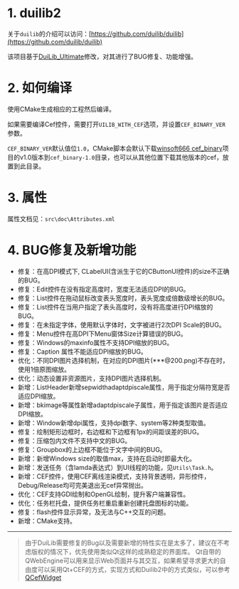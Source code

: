 # 1. duilib2
关于`duilib`的介绍可以访问：[https://github.com/duilib/duilib](https://github.com/duilib/duilib)

该项目基于[DuiLib_Ultimate](https://github.com/qdtroy/DuiLib_Ultimate)修改，对其进行了BUG修复、功能增强。

# 2. 如何编译
使用CMake生成相应的工程然后编译。

如果需要编译Cef控件，需要打开`UILIB_WITH_CEF`选项，并设置`CEF_BINARY_VER`参数。

`CEF_BINARY_VER`默认值位`1.0`，CMake脚本会默认下载[winsoft666 cef_binary](https://github.com/winsoft666/cef_binary)项目的v1.0版本到`cef_binary-1.0`目录，也可以从其他位置下载其他版本的cef，放置到此目录。

# 3. 属性
属性文档见：`src\doc\Attributes.xml`

# 4. BUG修复及新增功能

- 修复：在高DPI模式下, CLabelUI(含派生于它的CButtonUI控件)的size不正确的BUG。
- 修复：Edit控件在没有指定高度时，宽度无法适应DPI的BUG。
- 修复：List控件在拖动鼠标改变表头宽度时，表头宽度成倍数级增长的BUG。
- 修复：List控件在当用户指定了表头高度时，没有将高度进行DPI缩放的BUG。
- 修复：在未指定字体，使用默认字体时，文字被进行2次DPI Scale的BUG。
- 修复：Menu控件在高DPI下Menu窗体Size计算错误的BUG。
- 修复：Windows的maxinfo属性不支持DPI缩放的BUG。
- 修复：Caption 属性不能适应DPI缩放的BUG。
- 优化：不同DPI图片选择机制，在对应的DPI图片(***@200.png)不存在时，使用1倍原图缩放。
- 优化：动态设置非资源图片，支持DPI图片选择机制。
- 新增：ListHeader新增sepwidthadaptdpiscale属性，用于指定分隔符宽是否适应DPI缩放。
- 新增：bkimage等属性新增adaptdpiscale子属性，用于指定该图片是否适应DPI缩放。
- 新增：Window新增dpi属性，支持dpi数字、system等2种类型取值。
- 修复：绘制矩形边框时，右边框和下边框有1px的间距误差的BUG。
- 修复：压缩包内文件不支持中文的BUG。
- 修复：Groupbox的上边框不能位于文字中间的BUG。
- 新增：新增Windows size的取值max，支持在启动时即最大化。
- 新增：发送任务（含lamda表达式）到UI线程的功能，见`Utils\Task.h`。
- 新增：CEF控件，使用CEF离线渲染模式，支持背景透明，异形控件，Debug/Release均可完美退出无cef异常抛出。
- 优化：CEF支持GDI绘制和OpenGL绘制，提升客户端兼容性。
- 优化：任务栏托盘，提供任务栏重启重新创建托盘图标的功能。
- 修复：flash控件显示异常，及无法与C++交互的问题。
- 新增：CMake支持。


---

> 由于DuiLib需要修复的Bug以及需要新增的特性实在是太多了，建议在不考虑版权的情况下，优先使用类似Qt这样的成熟稳定的界面库。
Qt自带的QWebEngine可以用来显示Web页面并与其交互，如果希望寻求更大的自由度可以采用Qt+CEF的方式，实现方式和Duilib2中的方式类似，可以参考[QCefWidget](https://github.com/winsoft666/QCefWidget)
